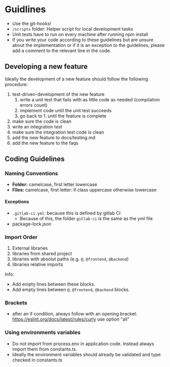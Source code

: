 # Guidlines

- Use the git-hooks!
- `/scripts` folder: Helper script for local development tasks
- Unit tests have to run on every machine after running npm install
- If you write your code according to these guidelines but are unsure about the implementation or if it is an exception to the guidelines, please add a comment to the relevant line in the code.

## Developing a new feature

Ideally the development of a new feature should follow the following procedure:

1. test-driven-development of the new feature
   1. write a unit test that fails with as little code as needed (compilation errors count)
   2. implement code until the unit test succeeds
   3. go back to 1. until the feature is complete
2. make sure the code is clean
3. write an integration test
4. make sure the integration test code is clean
5. add the new feature to docs/testing.md
6. add the new feature to the faqs

## Coding Guidelines

### Naming Conventions

- **Folder:** camelcase, first letter lowercase
- **Files:** camelcase, first letter: if class uppercase otherwise lowercase

#### Exceptions

- `.gitlab-ci.yml`: because this is defined by gitlab CI
  - Because of this, the folder `gitlab-ci` is the same as the yml file
- package-lock.json

### Import Order

1. External libraries
2. libraries from shared project
3. libraries with absolut paths (e.g. `@`, `@frontend`, `@backend`)
4. libraries relative imports

Info:

- Add empty lines between these blocks.
- Add empty lines between `@`, `@frontend`, `@backend` blocks.

### Brackets

- after an if condition, always follow with an opening bracket: <https://eslint.org/docs/latest/rules/curly> use option "all"

### Using environments variables

- Do not import from process.env in application code. Instead always import them from constants.ts.
- Ideally the environment variables should already be validated and type checked in constants.ts
